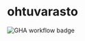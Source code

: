 # ohtuvarasto

![GHA workflow badge](https://github.com/jokijen/ohtuvarasto/actions/workflows/CI/badge.svg)